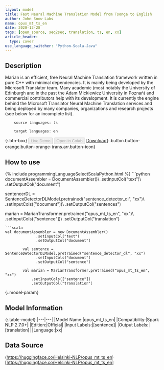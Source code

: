 ```yaml
---
layout: model
title: Fast Neural Machine Translation Model from Tsonga to English
author: John Snow Labs
name: opus_mt_ts_en
date: 2020-12-28
tags: [open_source, seq2seq, translation, ts, en, xx]
article_header:
  type: cover
use_language_switcher: "Python-Scala-Java"
---
```


## Description

Marian is an efficient, free Neural Machine Translation framework written in pure C++ with minimal dependencies. It is mainly being developed by the Microsoft Translator team. Many academic (most notably the University of Edinburgh and in the past the Adam Mickiewicz University in Poznań) and commercial contributors help with its development.
        It is currently the engine behind the Microsoft Translator Neural Machine Translation services and being deployed by many companies, organizations and research projects (see below for an incomplete list).

        source languages: ts

        target languages: en

{:.btn-box}
<button class="button button-orange" disabled>Live Demo</button>
<button class="button button-orange" disabled>Open in Colab</button>
[Download](https://s3.amazonaws.com/auxdata.johnsnowlabs.com/public/models/opus_mt_ts_en_xx_2.7.0_2.4_1609162522826.zip){:.button.button-orange.button-orange-trans.arr.button-icon}

## How to use



<div class="tabs-box" markdown="1">
{% include programmingLanguageSelectScalaPython.html %}
```python
documentAssembler = DocumentAssembler()\ 
 .setInputCol("text")\ 
 .setOutputCol("document")

 sentencerDL = SentenceDetectorDLModel.pretrained("sentence_detector_dl", "xx")\ 
 .setInputCols(["document"])\ 
 .setOutputCol("sentences")

 marian = MarianTransformer.pretrained("opus_mt_ts_en", "xx")\ 
 .setInputCols(["sentence"])\ 
 .setOutputCol("translation")
```
```scala
val documentAssembler = new DocumentAssembler()
              .setInputCol("text")
              .setOutputCol("document")

        val sentence = SentenceDetectorDLModel.pretrained("sentence_detector_dl", "xx")
              .setInputCols("document")
              .setOutputCol("sentence")

        val marian = MarianTransformer.pretrained("opus_mt_ts_en", "xx")
            .setInputCols(["sentence"])
            .setOutputCol("translation")
```
</div>

{:.model-param}
## Model Information

{:.table-model}
|---|---|
|Model Name:|opus_mt_ts_en|
|Compatibility:|Spark NLP 2.7.0+|
|Edition:|Official|
|Input Labels:|[sentence]|
|Output Labels:|[translation]|
|Language:|xx|

## Data Source

(https://huggingface.co/Helsinki-NLP/opus_mt_ts_en)[https://huggingface.co/Helsinki-NLP/opus_mt_ts_en]